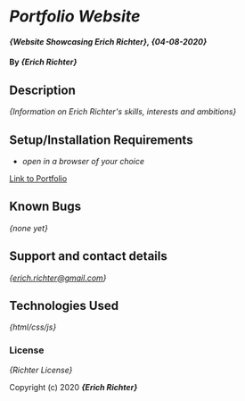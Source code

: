 # _Portfolio Website_

#### _{Website Showcasing Erich Richter}, {04-08-2020}_

#### By _**{Erich Richter}**_

## Description

_{Information on Erich Richter's skills, interests and ambitions}_

## Setup/Installation Requirements

* _open in a browser of your choice_

[Link to Portfolio](https://richterbros.github.io/RichterBros/)

## Known Bugs

_{none yet}_

## Support and contact details

_{erich.richter@gmail.com}_

## Technologies Used

_{html/css/js}_

### License

*{Richter License}*

Copyright (c) 2020 **_{Erich Richter}_**

